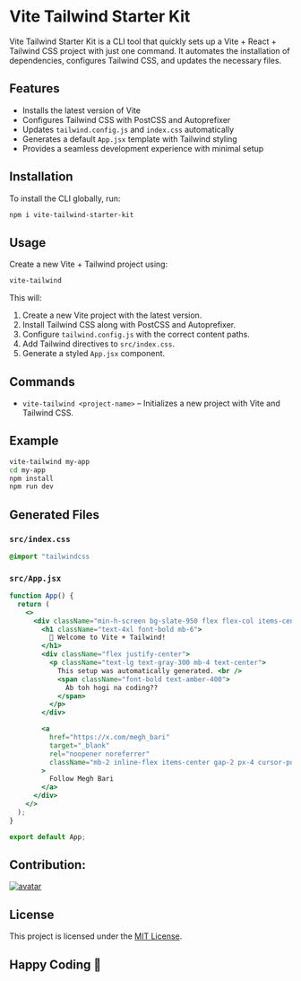 # Vite Tailwind Starter Kit

Vite Tailwind Starter Kit is a CLI tool that quickly sets up a Vite + React + Tailwind CSS project with just one command. It automates the installation of dependencies, configures Tailwind CSS, and updates the necessary files.

## Features

- Installs the latest version of Vite
- Configures Tailwind CSS with PostCSS and Autoprefixer
- Updates `tailwind.config.js` and `index.css` automatically
- Generates a default `App.jsx` template with Tailwind styling
- Provides a seamless development experience with minimal setup

## Installation

To install the CLI globally, run:

```sh
npm i vite-tailwind-starter-kit
```

## Usage

Create a new Vite + Tailwind project using:

```sh
vite-tailwind
```

This will:

1. Create a new Vite project with the latest version.
2. Install Tailwind CSS along with PostCSS and Autoprefixer.
3. Configure `tailwind.config.js` with the correct content paths.
4. Add Tailwind directives to `src/index.css`.
5. Generate a styled `App.jsx` component.

## Commands

- `vite-tailwind <project-name>` – Initializes a new project with Vite and Tailwind CSS.

## Example

```sh
vite-tailwind my-app
cd my-app
npm install
npm run dev
```

## Generated Files

### `src/index.css`

```css
@import "tailwindcss
```

### `src/App.jsx`

```jsx
function App() {
  return (
    <>
      <div className="min-h-screen bg-slate-950 flex flex-col items-center justify-center text-white p-6">
        <h1 className="text-4xl font-bold mb-6">
          🚀 Welcome to Vite + Tailwind!
        </h1>
        <div className="flex justify-center">
          <p className="text-lg text-gray-300 mb-4 text-center">
            This setup was automatically generated. <br />
            <span className="font-bold text-amber-400">
              Ab toh hogi na coding??
            </span>
          </p>
        </div>

        <a
          href="https://x.com/megh_bari"
          target="_blank"
          rel="noopener noreferrer"
          className="mb-2 inline-flex items-center gap-2 px-4 cursor-pointer py-2 rounded-md bg-gradient-to-r from-gray-800 to-gray-700 hover:from-gray-700 hover:to-gray-600 transition-all duration-300 shadow-md"
        >
          Follow Megh Bari
        </a>
      </div>
    </>
  );
}

export default App;
```

## Contribution:

[![avatar](https://github.com/iamvkr.png?size=40)](https://github.com/iamvkr)

## License

This project is licensed under the [MIT License](LICENSE).



## Happy Coding 🎈